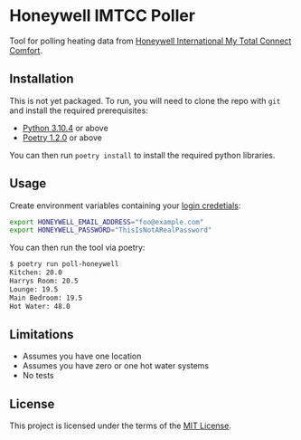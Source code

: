 # Honeywell IMTCC Poller

Tool for polling heating data from [Honeywell International My Total Connect Comfort](https://international.mytotalconnectcomfort.com/Account/Login).

## Installation

This is not yet packaged. To run, you will need to clone the repo with `git` and install the required prerequisites:

* [Python 3.10.4](https://www.python.org/downloads/) or above
* [Poetry 1.2.0](https://python-poetry.org/docs/#installation) or above

You can then run `poetry install` to install the required python libraries.

## Usage

Create environment variables containing your [login credetials](https://international.mytotalconnectcomfort.com/Account/Login):

```bash
export HONEYWELL_EMAIL_ADDRESS="foo@example.com"
export HONEYWELL_PASSWORD="ThisIsNotARealPassword"
```

You can then run the tool via poetry:

```bash
$ poetry run poll-honeywell
Kitchen: 20.0
Harrys Room: 20.5
Lounge: 19.5
Main Bedroom: 19.5
Hot Water: 48.0
```

## Limitations

- Assumes you have one location
- Assumes you have zero or one hot water systems
- No tests

## License

This project is licensed under the terms of the [MIT License](./LICENSE.md).
